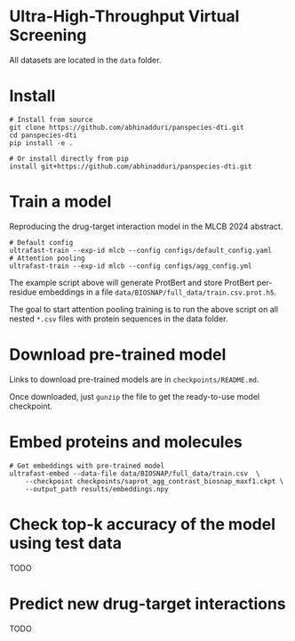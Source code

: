 # Ultra-High-Throughput Virtual Screening

All datasets are located in the `data` folder.

# Install
```
# Install from source
git clone https://github.com/abhinadduri/panspecies-dti.git
cd panspecies-dti
pip install -e .

# Or install directly from pip
install git+https://github.com/abhinadduri/panspecies-dti.git
```

# Train a model
Reproducing the drug-target interaction model in the MLCB 2024 abstract.
```
# Default config
ultrafast-train --exp-id mlcb --config configs/default_config.yaml
# Attention pooling
ultrafast-train --exp-id mlcb --config configs/agg_config.yml
```

The example script above will generate ProtBert and store ProtBert per-residue embeddings in a file `data/BIOSNAP/full_data/train.csv.prot.h5`.

The goal to start attention pooling training is to run the above script on all nested `*.csv` files with protein sequences in the data folder.

# Download pre-trained model
Links to download pre-trained models are in `checkpoints/README.md`.

Once downloaded, just `gunzip` the file to get the ready-to-use model checkpoint.

# Embed proteins and molecules
```
# Get embeddings with pre-trained model
ultrafast-embed --data-file data/BIOSNAP/full_data/train.csv  \
    --checkpoint checkpoints/saprot_agg_contrast_biosnap_maxf1.ckpt \
    --output_path results/embeddings.npy
```

# Check top-k accuracy of the model using test data
TODO

# Predict new drug-target interactions
TODO
